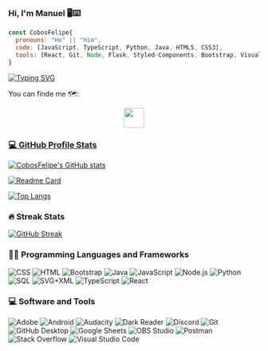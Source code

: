### Hi, I'm Manuel 🖥️⌨️

```js
const CobosFelipe{
  pronouns: "He" || "Him",
  code: [JavaScript, TypeScript, Python, Java, HTML5, CSS3],
  tools: [React, Git, Node, Flask, Styled-Components, Bootstrap, Visual Studio Code, Spycopgi2],
}
```

[![Typing SVG](https://readme-typing-svg.demolab.com?font=Fira+Code&pause=1000&color=4A8ED5&center=true&random=false&width=435&lines=Full+Stack+Web+Developer;Always+learning+new+things;%2B2+Years+coding+experience)](https://git.io/typing-svg)

You can finde me 🗺️:
<p align="center">
<a href="https://www.linkedin.com/in/manuel-cobos-developer"><img src="https://img.shields.io/badge/linkedin-%230077B5.svg?style=for-the-badge&logo=linkedin&logoColor=white" height="40" />
</p>

<h3>💻 GitHub Profile Stats</h3>
  
[![CobosFelipe's GitHub stats](https://github-readme-stats.vercel.app/api?username=cobosfelipe&hide=stars,issues&show=prs_merged_percentage&show_icons=true&theme=github_dark)](https://github.com/cobosfelipe/github-readme-stats)

[![Readme Card](https://github-readme-stats.vercel.app/api/pin/?username=cobosfelipe&repo=Yum-Yum-React&theme=github_dark)](https://github.com/cobosfelipe/github-readme-stats)

[![Top Langs](https://github-readme-stats.vercel.app/api/top-langs/?username=cobosfelipe&layout=compact&theme=github_dark)](https://github.com/cobosfelipe/github-readme-stats)

<h3>🔥 Streak Stats</h3>

[![GitHub Streak](https://streak-stats.demolab.com/?user=cobosfelipe&theme=github-dark-blue)](https://git.io/streak-stats)

<h3>👨‍💻 Programming Languages and Frameworks</h3>

<p>
    <img alt="CSS" src="https://img.shields.io/badge/CSS-1572B6.svg?logo=css3&logoColor=white">
    <img alt="HTML" src="https://img.shields.io/badge/HTML-E34F26.svg?logo=html5&logoColor=white">
    <img alt="Bootstrap" src="https://img.shields.io/badge/Bootstrap-7952B3.svg?logo=bootstrap&logoColor=white">
    <img alt="Java" src="https://custom-icon-badges.demolab.com/badge/Java-007396.svg?logo=java&logoColor=white">
    <img alt="JavaScript" src="https://img.shields.io/badge/JavaScript-F7DF1E.svg?logo=javascript&logoColor=white">
    <img alt="Node.js" src="https://img.shields.io/badge/Node.js-43853D.svg?logo=node.js&logoColor=white">
    <img alt="Python" src="https://img.shields.io/badge/Python-14354C.svg?logo=python&logoColor=white">
    <img alt="SQL" src="https://custom-icon-badges.demolab.com/badge/SQL-025E8C.svg?logo=database&logoColor=white">
    <img alt="SVG+XML" src="https://img.shields.io/badge/SVG%2BXML-e0982c.svg?logo=svg&logoColor=white">
    <img alt="TypeScript" src="https://img.shields.io/badge/TypeScript-007ACC.svg?logo=typescript&logoColor=white">
    <img alt="React" src="https://img.shields.io/badge/React-20232a.svg?logo=react&logoColor=%2361DAFB">
</p>

<h3>💻 Software and Tools</h3>

<p>
    <img alt="Adobe" src="https://img.shields.io/badge/Adobe-FF0000.svg?logo=adobe&logoColor=white">
    <img alt="Android" src="https://img.shields.io/badge/Android-3DDC84?logo=android&logoColor=white">
    <img alt="Audacity" src="https://img.shields.io/badge/-Audacity-0000CC?logo=audacity&logoColor=white">
    <img alt="Dark Reader" src="https://img.shields.io/badge/-Dark%20Reader-141E24?logo=dark-reader&logoColor=white">
    <img alt="Discord" src="https://img.shields.io/badge/-Discord-5865F2.svg?logo=discord&logoColor=white">
    <img alt="Git" src="https://img.shields.io/badge/Git-F05033.svg?logo=git&logoColor=white">
    <img alt="GitHub Desktop" src="https://img.shields.io/badge/GitHub%20Desktop-8034A9.svg?logo=github&logoColor=white">
    <img alt="Google Sheets" src="https://img.shields.io/badge/Sheets-34A853.svg?logo=google%20sheets&logoColor=white">
    <img alt="OBS Studio" src="https://img.shields.io/badge/-OBS-302E31?logo=obs-studio&logoColor=white">
    <img alt="Postman" src="https://img.shields.io/badge/Postman-FF6C37?logo=postman&logoColor=white">
    <img alt="Stack Overflow" src="https://img.shields.io/badge/-Stack%20Overflow-FE7A16?logo=stack-overflow&logoColor=white">
    <img alt="Visual Studio Code" src="https://img.shields.io/badge/Visual%20Studio%20Code-0078d7.svg?logo=visual-studio-code&logoColor=white">
</p>

<!--
**CobosFelipe/CobosFelipe** is a ✨ _special_ ✨ repository because its `README.md` (this file) appears on your GitHub profile.

Here are some ideas to get you started:

- 🔭 I’m currently working on ...
- 🌱 I’m currently learning ...
- 👯 I’m looking to collaborate on ...
- 🤔 I’m looking for help with ...
- 💬 Ask me about ...
- 📫 How to reach me: ...
- 😄 Pronouns: ...
- ⚡ Fun fact: ...
-->
